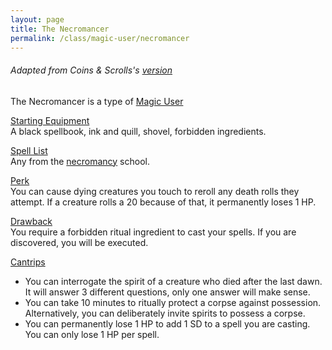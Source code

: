 ```yaml
---
layout: page
title: The Necromancer
permalink: /class/magic-user/necromancer
---
```


###### Adapted from Coins & Scrolls's [version](https://coinsandscrolls.blogspot.com/2017/11/osr-necromancers.html)

The Necromancer is a type of [Magic User](/class/magic-user)

<ins>Starting Equipment</ins><br>
A black spellbook, ink and quill, shovel, forbidden ingredients.

<ins>Spell List</ins><br>
Any from the [necromancy](/spells#necromancy) school.

<ins>Perk</ins><br>
You can cause dying creatures you touch to reroll any death rolls they attempt. If a creature rolls a 20 because of that, it permanently loses 1 HP.

<ins>Drawback</ins><br>
You require a forbidden ritual ingredient to cast your spells. If you are discovered, you will be executed.

<ins>Cantrips</ins>
- You can interrogate the spirit of a creature who died after the last dawn. It will answer 3 different questions, only one answer will make sense.
- You can take 10 minutes to ritually protect a corpse against possession. Alternatively, you can deliberately invite spirits to possess a corpse. 
- You can permanently lose 1 HP to add 1 SD to a spell you are casting. You can only lose 1 HP per spell.
